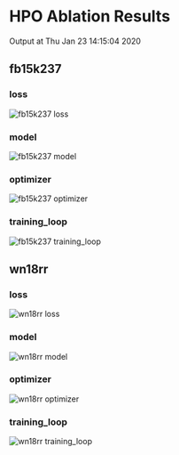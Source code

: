 # HPO Ablation Results

Output at Thu Jan 23 14:15:04 2020

## fb15k237

### loss

<img src="/fb15k237/loss.png" alt="fb15k237 loss"/>

### model

<img src="/fb15k237/model.png" alt="fb15k237 model"/>

### optimizer

<img src="/fb15k237/optimizer.png" alt="fb15k237 optimizer"/>

### training_loop

<img src="/fb15k237/training_loop.png" alt="fb15k237 training_loop"/>

## wn18rr

### loss

<img src="/wn18rr/loss.png" alt="wn18rr loss"/>

### model

<img src="/wn18rr/model.png" alt="wn18rr model"/>

### optimizer

<img src="/wn18rr/optimizer.png" alt="wn18rr optimizer"/>

### training_loop

<img src="/wn18rr/training_loop.png" alt="wn18rr training_loop"/>

